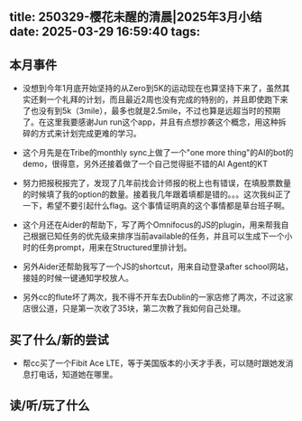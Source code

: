 title: 250329-樱花未醒的清晨|2025年3月小结
date: 2025-03-29 16:59:40
tags:
---
## 本月事件

- 没想到今年1月底开始坚持的从Zero到5K的运动现在也算坚持下来了，虽然其实还剩一个礼拜的计划，而且最近2周也没有完成的特别的，并且即使跑下来了也没有到5k（3mile），最多也就是2.5mile，不过也算是远超当时的预期了。在这里我要感谢Jun run这个app，并且有点想抄袭这个概念，用这种拆碎的方式来计划完成更难的学习。

- 这个月先是在Tribe的monthly sync上做了一个"one more thing"的AI的bot的demo，很得意，另外还接着做了一个自己觉得挺不错的AI Agent的KT

- 努力把报税报完了，发现了几年前找会计师报的税上也有错误，在填股票数量的时候填了我的option的数量。接着我几年跟着填都是错的。。。这次我纠正了一下，希望不要引起什么flag。这个事情证明真的这个事情都是草台班子啊。

- 这个月还在Aider的帮助下，写了两个Omnifocus的JS的plugin，用来帮我自己根据已知任务的优先级来排序当前available的任务，并且可以生成下一个小时的任务prompt，用来在Structured里排计划。

- 另外Aider还帮助我写了一个JS的shortcut，用来自动登录after school网站，接娃的时候一键通知学校放人。

- 另外cc的flute坏了两次，我不得不开车去Dublin的一家店修了两次，不过这家店很公道，只是第一次收了35块，第二次教了我如何自己处理。


## 买了什么/新的尝试

- 帮cc买了一个Fibit Ace LTE，等于美国版本的小天才手表，可以随时跟她发消息打电话，知道她在哪里。

## 读/听/玩了什么

